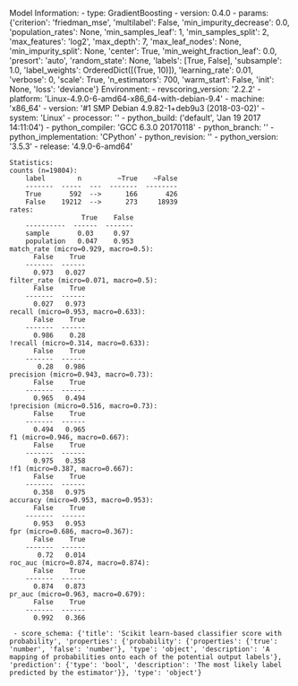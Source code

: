 Model Information:
	 - type: GradientBoosting
	 - version: 0.4.0
	 - params: {'criterion': 'friedman_mse', 'multilabel': False, 'min_impurity_decrease': 0.0, 'population_rates': None, 'min_samples_leaf': 1, 'min_samples_split': 2, 'max_features': 'log2', 'max_depth': 7, 'max_leaf_nodes': None, 'min_impurity_split': None, 'center': True, 'min_weight_fraction_leaf': 0.0, 'presort': 'auto', 'random_state': None, 'labels': [True, False], 'subsample': 1.0, 'label_weights': OrderedDict([(True, 10)]), 'learning_rate': 0.01, 'verbose': 0, 'scale': True, 'n_estimators': 700, 'warm_start': False, 'init': None, 'loss': 'deviance'}
	Environment:
	 - revscoring_version: '2.2.2'
	 - platform: 'Linux-4.9.0-6-amd64-x86_64-with-debian-9.4'
	 - machine: 'x86_64'
	 - version: '#1 SMP Debian 4.9.82-1+deb9u3 (2018-03-02)'
	 - system: 'Linux'
	 - processor: ''
	 - python_build: ('default', 'Jan 19 2017 14:11:04')
	 - python_compiler: 'GCC 6.3.0 20170118'
	 - python_branch: ''
	 - python_implementation: 'CPython'
	 - python_revision: ''
	 - python_version: '3.5.3'
	 - release: '4.9.0-6-amd64'
	
	Statistics:
	counts (n=19804):
		label        n         ~True    ~False
		-------  -----  ---  -------  --------
		True       592  -->      166       426
		False    19212  -->      273     18939
	rates:
		              True    False
		----------  ------  -------
		sample       0.03     0.97
		population   0.047    0.953
	match_rate (micro=0.929, macro=0.5):
		  False    True
		-------  ------
		  0.973   0.027
	filter_rate (micro=0.071, macro=0.5):
		  False    True
		-------  ------
		  0.027   0.973
	recall (micro=0.953, macro=0.633):
		  False    True
		-------  ------
		  0.986    0.28
	!recall (micro=0.314, macro=0.633):
		  False    True
		-------  ------
		   0.28   0.986
	precision (micro=0.943, macro=0.73):
		  False    True
		-------  ------
		  0.965   0.494
	!precision (micro=0.516, macro=0.73):
		  False    True
		-------  ------
		  0.494   0.965
	f1 (micro=0.946, macro=0.667):
		  False    True
		-------  ------
		  0.975   0.358
	!f1 (micro=0.387, macro=0.667):
		  False    True
		-------  ------
		  0.358   0.975
	accuracy (micro=0.953, macro=0.953):
		  False    True
		-------  ------
		  0.953   0.953
	fpr (micro=0.686, macro=0.367):
		  False    True
		-------  ------
		   0.72   0.014
	roc_auc (micro=0.874, macro=0.874):
		  False    True
		-------  ------
		  0.874   0.873
	pr_auc (micro=0.963, macro=0.679):
		  False    True
		-------  ------
		  0.992   0.366
	
	 - score_schema: {'title': 'Scikit learn-based classifier score with probability', 'properties': {'probability': {'properties': {'true': 'number', 'false': 'number'}, 'type': 'object', 'description': 'A mapping of probabilities onto each of the potential output labels'}, 'prediction': {'type': 'bool', 'description': 'The most likely label predicted by the estimator'}}, 'type': 'object'}

